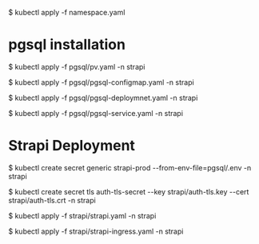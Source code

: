 $ kubectl apply -f namespace.yaml

# pgsql installation

$ kubectl apply -f pgsql/pv.yaml -n strapi

$ kubectl apply -f pgsql/pgsql-configmap.yaml  -n strapi

$ kubectl apply -f pgsql/pgsql-deploymnet.yaml -n strapi

$ kubectl apply -f pgsql/pgsql-service.yaml -n strapi

# Strapi Deployment

$ kubectl create secret generic strapi-prod --from-env-file=pgsql/.env -n strapi

$ kubectl create secret tls auth-tls-secret --key strapi/auth-tls.key --cert strapi/auth-tls.crt -n strapi

$ kubectl apply -f strapi/strapi.yaml -n strapi

$ kubectl apply -f strapi/strapi-ingress.yaml -n strapi